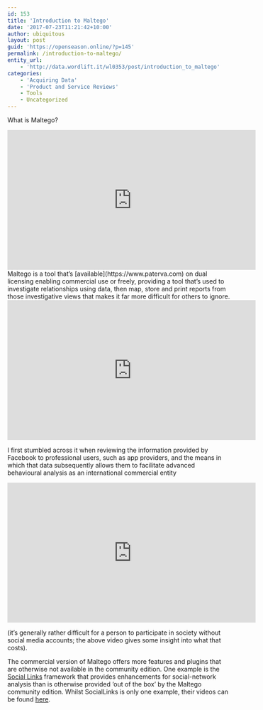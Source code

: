 ```yaml
---
id: 153
title: 'Introduction to Maltego'
date: '2017-07-23T11:21:42+10:00'
author: ubiquitous
layout: post
guid: 'https://openseason.online/?p=145'
permalink: /introduction-to-maltego/
entity_url:
    - 'http://data.wordlift.it/wl0353/post/introduction_to_maltego'
categories:
    - 'Acquiring Data'
    - 'Product and Service Reviews'
    - Tools
    - Uncategorized
---
```


What is <span class="textannotation disambiguated wl-thing" id="urn:enhancement-c358392a-dd38-f998-7f37-bb0dac6c3bc2" itemid="http://data.wordlift.io/wl0293/entity/maltego">Maltego</span>?

<iframe allowfullscreen="allowfullscreen" frameborder="0" height="315" loading="lazy" src="https://www.youtube.com/embed/kZWTMvORjCA" width="560"></iframe>  
<span class="textannotation disambiguated wl-thing" id="urn:enhancement-b27742e1-5037-6617-446d-0861029d51b4" itemid="http://data.wordlift.io/wl0293/entity/maltego">Maltego</span> is a <span class="textannotation disambiguated wl-thing" id="urn:enhancement-7ad9a5c8-805c-e957-acf2-2bb8b4ed0236" itemid="http://data.wordlift.io/wl0293/entity/tool">tool</span> that’s [available](https://www.paterva.com) on dual licensing enabling commercial use or freely, providing a <span class="textannotation disambiguated wl-thing" id="urn:enhancement-4cb73e1e-5970-772b-1b24-488bc5ca484b" itemid="http://data.wordlift.io/wl0293/entity/tool">tool</span> that’s used to investigate relationships using data, then map, store and print reports from those investigative views that makes it far more difficult for others to ignore.

<iframe allowfullscreen="allowfullscreen" frameborder="0" height="315" loading="lazy" src="https://www.youtube.com/embed/JTZfkQzMaPc" width="560"></iframe>

I first stumbled across it when reviewing the information provided by Facebook to professional users, such as app providers, and the means in which that data subsequently allows them to facilitate advanced behavioural analysis as an international commercial entity

<iframe allowfullscreen="allowfullscreen" frameborder="0" height="315" loading="lazy" src="https://www.youtube.com/embed/g6sOi9FOz2o" width="560"></iframe>

(it’s generally rather difficult for a person to participate in society without <span class="textannotation disambiguated wl-thing" id="urn:enhancement-0af217cf-0ff0-cb13-50eb-688e3680b1f6" itemid="http://data.wordlift.io/wl0293/entity/social">social</span> media accounts; the above video gives some insight into what that costs).

The commercial version of <span class="textannotation disambiguated wl-thing" id="urn:enhancement-f3dbf4b8-9787-132e-97f1-93a09930684e" itemid="http://data.wordlift.io/wl0293/entity/maltego">Maltego</span> offers more features and <span class="textannotation disambiguated wl-thing" id="urn:enhancement-c0d54382-1721-d34f-25e2-b7a694230d77" itemid="http://data.wordlift.io/wl0293/entity/plug-in_computing">plugins</span> that are otherwise not available in the community edition. One example is the [Social Links](https://mtg-bi.com/) framework that provides enhancements for <span class="textannotation disambiguated wl-thing" id="urn:enhancement-39755064-7973-d29d-4da6-02742db1ab04" itemid="http://data.wordlift.io/wl0293/entity/social">social</span>-network analysis than is otherwise provided ‘out of the box’ by the <span class="textannotation disambiguated wl-thing" id="urn:enhancement-e4e51125-d705-f976-dd03-2c678ad8054f" itemid="http://data.wordlift.io/wl0293/entity/maltego">Maltego</span> community edition. Whilst SocialLinks is only one example, their videos can be found [here](https://www.youtube.com/channel/UCcFD986JKvXXU88w0SRfvow/videos).